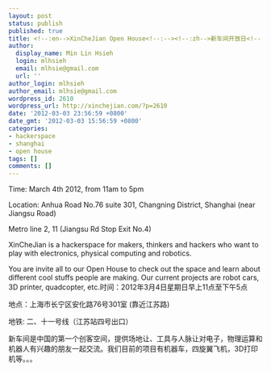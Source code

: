 ```yaml
---
layout: post
status: publish
published: true
title: <!--:en-->XinCheJian Open House<!--:--><!--:zh-->新车间开放日<!--:-->
author:
  display_name: Min Lin Hsieh
  login: mlhsieh
  email: mlhsie@gmail.com
  url: ''
author_login: mlhsieh
author_email: mlhsie@gmail.com
wordpress_id: 2610
wordpress_url: http://xinchejian.com/?p=2610
date: '2012-03-03 23:56:59 +0800'
date_gmt: '2012-03-03 15:56:59 +0800'
categories:
- hackerspace
- shanghai
- open house
tags: []
comments: []
---
```

<p><!--:en-->Time: March 4th 2012, from 11am to 5pm</p>
<p>Location: Anhua Road No.76 suite 301, Changning&nbsp;District, Shanghai (near Jiangsu Road)</p>
<p>Metro line 2, 11 (Jiangsu Rd Stop Exit No.4)</p>
<p>XinCheJian is a hackerspace for makers, thinkers and hackers who want to play with electronics, physical computing and robotics.</p>
<p>You are invite all to our Open House to check out the space and learn about different cool stuffs people are making. Our current projects are robot cars, 3D printer, quadcopter, etc.<!--:--><!--:zh-->时间：2012年3月4日星期日早上11点至下午5点</p>
<p>地点：上海市长宁区安化路76号301室 (靠近江苏路)</p>
<p>地铁: 二、十一号线（江苏站四号出口）</p>
<p>新车间是中国的第一个创客空间，提供场地让、工具与人脉让对电子，物理运算和机器人有兴趣的朋友一起交流。我们目前的项目有机器车，四旋翼飞机，3D打印机等。。。<!--:--></p>
